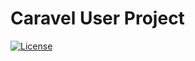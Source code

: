 # Caravel User Project

[![License](https://img.shields.io/badge/License-Apache%202.0-blue.svg)](https://opensource.org/licenses/Apache-2.0)
